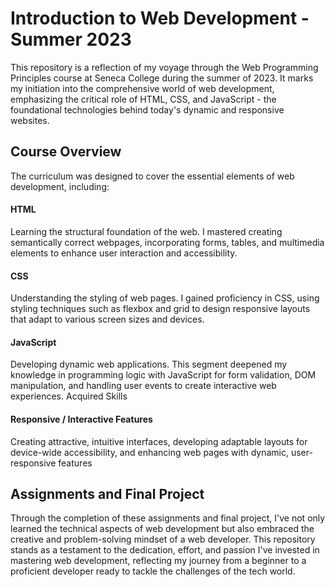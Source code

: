 # Introduction to Web Development - Summer 2023

This repository is a reflection of my voyage through the Web Programming Principles course at Seneca College during the summer of 2023. 
It marks my initiation into the comprehensive world of web development, emphasizing the critical role of HTML, CSS, and JavaScript - the foundational technologies behind today's dynamic and responsive websites.

## Course Overview

The curriculum was designed to cover the essential elements of web development, including:

#### HTML
Learning the structural foundation of the web. I mastered creating semantically correct webpages, incorporating forms, tables, and multimedia elements to enhance user interaction and accessibility.
#### CSS
Understanding the styling of web pages. I gained proficiency in CSS, using styling techniques such as flexbox and grid to design responsive layouts that adapt to various screen sizes and devices.
#### JavaScript
Developing dynamic web applications. This segment deepened my knowledge in programming logic with JavaScript for form validation, DOM manipulation, and handling user events to create interactive web experiences.
Acquired Skills
#### Responsive / Interactive Features
Creating attractive, intuitive interfaces, developing adaptable layouts for device-wide accessibility, and enhancing web pages with dynamic, user-responsive features


## Assignments and Final Project

Through the completion of these assignments and final project, I've not only learned the technical aspects of web development but also embraced the creative and problem-solving mindset of a web developer. 
This repository stands as a testament to the dedication, effort, and passion I've invested in mastering web development, reflecting my journey from a beginner to a proficient developer ready to tackle the challenges of the tech world.

